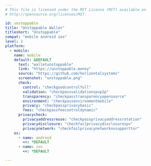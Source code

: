 ```yaml
---
# This file is licensed under the MIT License (MIT) available on
# http://opensource.org/licenses/MIT.

id: unstoppable
title: "Unstoppable Wallet"
titleshort: "Unstoppable"
compat: "mobile android ios"
level: 2
platform:
  - mobile:
    name: mobile
    default: &DEFAULT
      text: "walletunstoppable"
      link: "https://unstoppable.money"
      source: "https://github.com/horizontalsystems"
      screenshot: "unstoppable.png"
      check:
        control: "checkgoodcontrolfull"
        validation: "checkpassvalidationspvp2p"
        transparency: "checkpasstransparencyopensource"
        environment: "checkpassenvironmentmobile"
        privacy: "checkpassprivacybasic"
        fees: "checkpassfeecontroldynamic"
      privacycheck:
        privacyaddressreuse: "checkpassprivacyaddressrotation"
        privacydisclosure: "checkfailprivacydisclosurespv"
        privacynetwork: "checkfailprivacynetworknosupporttor"
    os:
      - name: android
        <<: *DEFAULT
      - name: ios
        <<: *DEFAULT

---
```








